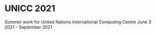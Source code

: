 # UNICC 2021

Summer work for United Nations International Computing Centre
June 3 2021 - September 2021
